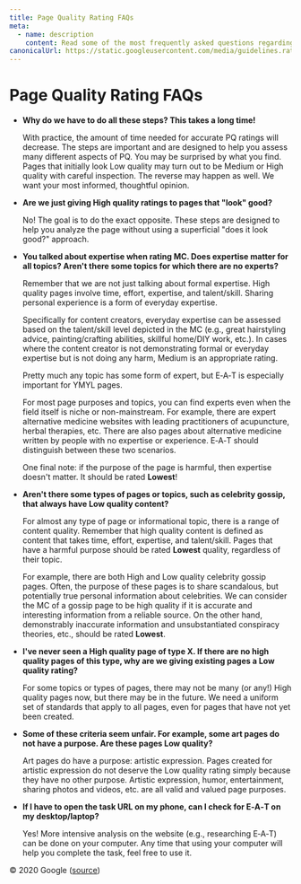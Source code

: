 ```yaml
---
title: Page Quality Rating FAQs
meta:
  - name: description
    content: Read some of the most frequently asked questions regarding the Google Search Quality Rater Guidelines.
canonicalUrl: https://static.googleusercontent.com/media/guidelines.raterhub.com///searchqualityevaluatorguidelines.pdf
---
```


# Page Quality Rating FAQs

- **Why do we have to do all these steps? This takes a long time!**

  With practice, the amount of time needed for accurate PQ ratings will decrease. The steps are important and are designed to help you assess many different aspects of PQ. You may be surprised by what you find. Pages that initially look Low quality may turn out to be Medium or High quality with careful inspection. The reverse may happen as well. We want your most informed, thoughtful opinion.

- **Are we just giving High quality ratings to pages that "look" good?**

  No! The goal is to do the exact opposite. These steps are designed to help you analyze the page without using a superficial "does it look good?" approach.

- **You talked about expertise when rating MC. Does expertise matter for all topics? Aren't there some topics for which there are no experts?**

  Remember that we are not just talking about formal expertise. High quality pages involve time, effort, expertise, and talent/skill. Sharing personal experience is a form of everyday expertise.

  Specifically for content creators, everyday expertise can be assessed based on the talent/skill level depicted in the MC (e.g., great hair­styling advice, painting/crafting abilities, skillful home/DIY work, etc.). In cases where the content creator is not demonstrating formal or everyday expertise but is not doing any harm, Medium is an appropriate rating.

  Pretty much any topic has some form of expert, but E‑A‑T is especially important for YMYL pages.

  For most page purposes and topics, you can find experts even when the field itself is niche or non-mainstream. For example, there are expert alternative medicine websites with leading practitioners of acupuncture, herbal therapies, etc. There are also pages about alternative medicine written by people with no expertise or experience. E‑A‑T should distinguish between these two scenarios.

  One final note: if the purpose of the page is harmful, then expertise doesn't matter. It should be rated **Lowest**!

- **Aren't there some types of pages or topics, such as celebrity gossip, that always have Low quality content?**

  For almost any type of page or informational topic, there is a range of content quality. Remember that high quality content is defined as content that takes time, effort, expertise, and talent/skill. Pages that have a harmful purpose should be rated **Lowest** quality, regardless of their topic.

  For example, there are both High and Low quality celebrity gossip pages. Often, the purpose of these pages is to share scandalous, but potentially true personal information about celebrities. We can consider the MC of a gossip page to be high quality if it is accurate and interesting information from a reliable source. On the other hand, demonstrably inaccurate information and unsubstantiated conspiracy theories, etc., should be rated **Lowest**.

- **I've never seen a High quality page of type X. If there are no high quality pages of this type, why are we giving existing pages a Low quality rating?**

  For some topics or types of pages, there may not be many (or any!) High quality pages now, but there may be in the future. We need a uniform set of standards that apply to all pages, even for pages that have not yet been created.

- **Some of these criteria seem unfair. For example, some art pages do not have a purpose. Are these pages Low quality?**

  Art pages do have a purpose: artistic expression. Pages created for artistic expression do not deserve the Low quality rating simply because they have no other purpose. Artistic expression, humor, entertainment, sharing photos and videos, etc. are all valid and valued page purposes.

- **If I have to open the task URL on my phone, can I check for E‑A‑T on my desktop/laptop?**

  Yes! More intensive analysis on the website (e.g., researching E‑A‑T) can be done on your computer. Any time that using your computer will help you complete the task, feel free to use it.

<div class="source">
© 2020 Google (<a href="https://static.googleusercontent.com/media/guidelines.raterhub.com///searchqualityevaluatorguidelines.pdf">source</a>)
</div>
